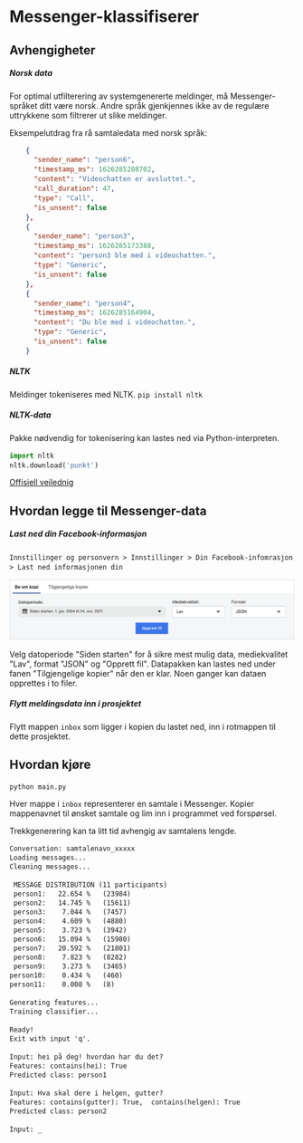 # Messenger-klassifiserer


## Avhengigheter
##### Norsk data
For optimal utfilterering av systemgenererte meldinger, må Messenger-språket ditt være norsk. Andre språk gjenkjennes ikke av de regulære uttrykkene som filtrerer ut slike meldinger.

Eksempelutdrag fra rå samtaledata med norsk språk:
```json
    {
      "sender_name": "person6",
      "timestamp_ms": 1626285208702,
      "content": "Videochatten er avsluttet.",
      "call_duration": 47,
      "type": "Call",
      "is_unsent": false
    },
    {
      "sender_name": "person3",
      "timestamp_ms": 1626285173388,
      "content": "person3 ble med i videochatten.",
      "type": "Generic",
      "is_unsent": false
    },
    {
      "sender_name": "person4",
      "timestamp_ms": 1626285164904,
      "content": "Du ble med i videochatten.",
      "type": "Generic",
      "is_unsent": false
    }
```
##### NLTK
Meldinger tokeniseres med NLTK.
`pip install nltk`

##### NLTK-data
Pakke nødvendig for tokenisering kan lastes ned via Python-interpreten.
```python
import nltk
nltk.download('punkt')
```
[Offisiell veilednig](https://www.nltk.org/data.html)


## Hvordan legge til Messenger-data
##### Last ned din Facebook-informasjon
`Innstillinger og personvern > Innstillinger > Din Facebook-infomrasjon > Last ned informasjonen din`

![Skjermdump fra Facebook](readme_pictures/skjermdump-facebook.png)

Velg datoperiode "Siden starten" for å sikre mest mulig data, mediekvalitet "Lav", format "JSON" og "Opprett fil".
Datapakken kan lastes ned under fanen "Tilgjengelige kopier" når den er klar. Noen ganger kan dataen opprettes i to filer.
##### Flytt meldingsdata inn i prosjektet
Flytt mappen `inbox` som ligger i kopien du lastet ned, inn i rotmappen til dette prosjektet.

## Hvordan kjøre
`python main.py`

Hver mappe i `inbox` representerer en samtale i Messenger. Kopier mappenavnet til ønsket samtale og lim inn i programmet ved forspørsel.

Trekkgenerering kan ta litt tid avhengig av samtalens lengde.

```
Conversation: samtalenavn_xxxxx
Loading messages...
Cleaning messages...

 MESSAGE DISTRIBUTION (11 participants)
 person1:   22.654 %   (23984)
 person2:   14.745 %   (15611)
 person3:    7.044 %   (7457)
 person4:    4.609 %   (4880)
 person5:    3.723 %   (3942)
 person6:   15.094 %   (15980)
 person7:   20.592 %   (21801)
 person8:    7.823 %   (8282)
 person9:    3.273 %   (3465)
person10:    0.434 %   (460)
person11:    0.008 %   (8)

Generating features...
Training classifier...

Ready!
Exit with input 'q'.

Input: hei på deg! hvordan har du det?
Features: contains(hei): True
Predicted class: person1

Input: Hva skal dere i helgen, gutter?
Features: contains(gutter): True,  contains(helgen): True
Predicted class: person2

Input: _
```
